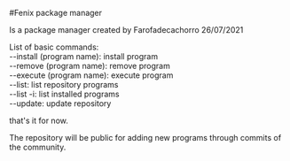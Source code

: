 #Fenix package manager


Is a package manager created by Farofadecachorro 26/07/2021

List of basic commands:<br>
--install (program name): install program<br>
--remove (program name): remove program<br>
--execute (program name): execute program<br>
--list: list repository programs<br>
--list -i: list installed programs<br>
--update: update repository<br>
  
that's it for now.
 
The repository will be public for adding new programs through commits of the community.
